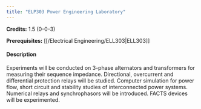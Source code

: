 ```yaml
---
title: "ELP303 Power Engineering Laboratory"
---
```

**Credits:** 1.5 (0-0-3)

**Prerequisites:** [[/Electrical Engineering/ELL303|ELL303]]

#### Description
Experiments will be conducted on 3-phase alternators and transformers for measuring their sequence impedance. Directional, overcurrent and differential protection relays will be studied. Computer simulation for power flow, short circuit and stability studies of interconnected power systems. Numerical relays and synchrophasors will be introduced. FACTS devices will be experimented.